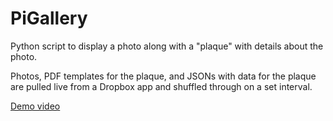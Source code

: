 # PiGallery
Python script to display a photo along with a "plaque" with details about the photo.

Photos, PDF templates for the plaque, and JSONs with data for the plaque are pulled live from a Dropbox app and shuffled through on a set interval.

[Demo video](https://giant.gfycat.com/GrossPastelLeonberger.mp4)
